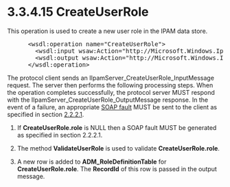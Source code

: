 <html dir="LTR" xmlns:mshelp="http://msdn.microsoft.com/mshelp" xmlns:ddue="http://ddue.schemas.microsoft.com/authoring/2003/5" xmlns:xlink="http://www.w3.org/1999/xlink" xmlns:tool="http://www.microsoft.com/tooltip">
 <body>
 <div id="header">
 <h1 class="heading">3.3.4.15 CreateUserRole</h1>
 </div>
 <div id="mainSection">
 <div id="mainBody">
 <div id="allHistory" class="saveHistory"></div>
 <div id="sectionSection0" class="section" name="collapseableSection">
 

<p>This operation is used to create a new user role in the IPAM
data store.</p>

<dl>
<dd>
<div><pre> &lt;wsdl:operation name=&quot;CreateUserRole&quot;&gt;
   &lt;wsdl:input wsaw:Action=&quot;http://Microsoft.Windows.Ipam/IIpamServer/CreateUserRole&quot; message=&quot;ipam:IIpamServer_CreateUserRole_InputMessage&quot; /&gt;
   &lt;wsdl:output wsaw:Action=&quot;http://Microsoft.Windows.Ipam/IIpamServer/CreateUserRoleResponse&quot; message=&quot;ipam:IIpamServer_CreateUserRole_OutputMessage&quot; /&gt;
 &lt;/wsdl:operation&gt;
</pre></div>
</dd></dl>

<p>The protocol client sends an
IIpamServer_CreateUserRole_InputMessage request. The server then performs the
following processing steps. When the operation completes successfully, the
protocol server MUST respond with the IIpamServer_CreateUserRole_OutputMessage
response. In the event of a failure, an appropriate <a href="21b4a631-8f28-420f-822f-c5f879d5046e.md#gt_ec8728a8-1a75-426f-8767-aa1932c7c19f">SOAP fault</a> MUST be sent to
the client as specified in section <a href="a90ad88d-2468-4ac1-bbb9-8f921d15bbc8.md">2.2.2.1</a>.</p>

<ol><li><p><span> </span>If <b>CreateUserRole.role</b>
is NULL then a SOAP fault MUST be generated as specified in section 2.2.2.1.</p>

</li><li><p><span> </span>The method <b>ValidateUserRole</b>
is used to validate <b>CreateUserRole.role</b>.</p>

</li><li><p><span> </span>A new row is
added to <b>ADM_RoleDefinitionTable</b> for <b>CreateUserRole.role</b>. The <b>RecordId</b>
of this row is passed in the output message.</p>

</li></ol>
 </div>
 </div>
 </div>
 </body>
</html>